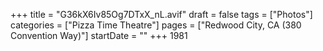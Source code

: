 +++
title = "G36kX6Iv85Og7DTxX_nL.avif"
draft = false
tags = ["Photos"]
categories = ["Pizza Time Theatre"]
pages = ["Redwood City, CA (380 Convention Way)"]
startDate = ""
+++
1981
